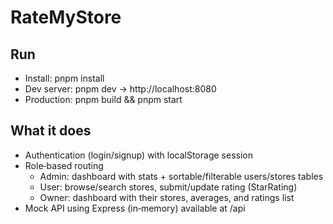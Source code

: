 # RateMyStore

## Run

- Install: pnpm install
- Dev server: pnpm dev → http://localhost:8080
- Production: pnpm build && pnpm start

## What it does

- Authentication (login/signup) with localStorage session
- Role‑based routing
  - Admin: dashboard with stats + sortable/filterable users/stores tables
  - User: browse/search stores, submit/update rating (StarRating)
  - Owner: dashboard with their stores, averages, and ratings list
- Mock API using Express (in‑memory) available at /api
